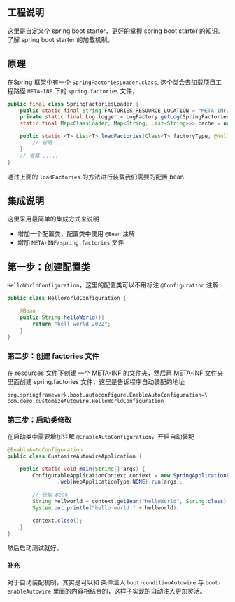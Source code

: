 ## 工程说明

这里是自定义个 spring boot starter，更好的掌握 spring boot starter 的知识。了解 spring boot starter 的加载机制。


## 原理

在Spring 框架中有一个 `SpringFactoriesLoader.class`, 这个类会去加载项目工程路径 `META-INF` 下的 `spring.factories` 文件， 

```java
public final class SpringFactoriesLoader {
    public static final String FACTORIES_RESOURCE_LOCATION = "META-INF/spring.factories";
    private static final Log logger = LogFactory.getLog(SpringFactoriesLoader.class);
    static final Map<ClassLoader, Map<String, List<String>>> cache = new ConcurrentReferenceHashMap();

    public static <T> List<T> loadFactories(Class<T> factoryType, @Nullable ClassLoader classLoader) {
        // 省略....
    }
    // 省略......
}
```

通过上面的 `loadFactories` 的方法进行装载我们需要的配置 bean


## 集成说明

这里采用最简单的集成方式来说明

- 增加一个配置类，配置类中使用 `@Bean` 注解
- 增加 `META-INF/spring.factories` 文件


## 第一步：创建配置类

`HelloWorldConfiguration`，这里的配置类可以不用标注 `@Configuration` 注解

```java
public class HelloWorldConfiguration {

    @Bean
    public String helloWorld(){
        return "hell world 2022";
    }
}
```


### 第二步：创建 factories 文件

在 resources 文件下创建 一个 META-INF 的文件夹，然后再 META-INF 文件夹里面创建 spring.factories 文件，这里是告诉程序自动装配的地址

```factories
org.springframework.boot.autoconfigure.EnableAutoConfiguration=\
com.demo.customizeAutowire.HelloWorldConfiguration
```


### 第三步：启动类修改

在启动类中需要增加注解 `@EnableAutoConfiguration`，开启自动装配

```java
@EnableAutoConfiguration
public class CustomizeAutowireApplication {

    public static void main(String[] args) {
        ConfigurableApplicationContext context = new SpringApplicationBuilder(CustomizeAutowireApplication.class)
                .web(WebApplicationType.NONE).run(args);
        
        // 获取 Bean
        String hellworld = context.getBean("helloWorld", String.class);
        System.out.println("hello world " + hellworld);

        context.close();
    }
}
```

然后启动测试就好。

#### 补充

对于自动装配机制，其实是可以和 条件注入 `boot-conditionAutowire` 与 `boot-enableAutowire` 里面的内容相结合的，这样子实现的自动注入更加灵活。
